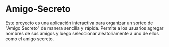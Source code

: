 # Amigo-Secreto
Este proyecto es una aplicación interactiva para organizar un sorteo de "Amigo Secreto" de manera sencilla y rápida. Permite a los usuarios agregar nombres de sus amigos y luego seleccionar aleatoriamente a uno de ellos como el amigo secreto.
